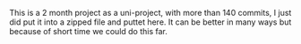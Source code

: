 This is a 2 month project as a uni-project, with more than 140 commits, I just did put it into a zipped file and puttet here.
It can be better in many ways but because of short time we could do this far.

